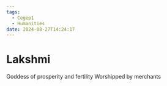 ```yaml
---
tags:
  - Cegep1
  - Humanities
date: 2024-08-27T14:24:17
---
```


# Lakshmi

Goddess of prosperity and fertility
Worshipped by merchants